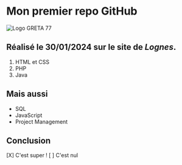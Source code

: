 # Mon premier repo GitHub

![Logo GRETA 77](https://www.forpro-creteil.org/images/greta77.png)

## Réalisé le __30/01/2024__ sur le site de *Lognes*.

1. HTML et CSS
2. PHP
3. Java

## Mais aussi

* SQL
* JavaScript
* Project Management

## Conclusion

[X] C'est super !
[ ] C'est nul